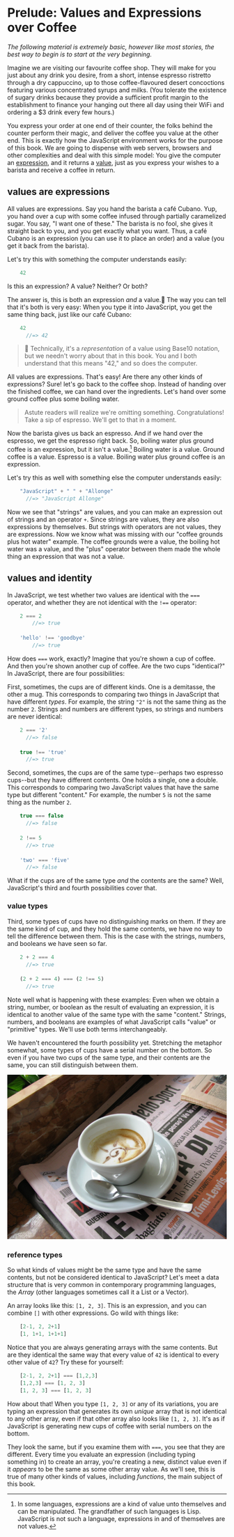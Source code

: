 # Prelude: Values and Expressions over Coffee

*The following material is extremely basic, however like most stories, the best way to begin is to start at the very beginning.*

Imagine we are visiting our favourite coffee shop. They will make for you just about any drink you desire, from a short, intense espresso ristretto through a dry cappuccino, up to those coffee-flavoured desert concoctions featuring various concentrated syrups and milks. (You tolerate the existence of sugary drinks because they provide a sufficient profit margin to the establishment to finance your hanging out there all day using their WiFi and ordering a $3 drink every few hours.)

You express your order at one end of their counter, the folks behind the counter perform their magic, and deliver the coffee you value at the other end. This is exactly how the JavaScript environment works for the purpose of this book. We are going to dispense with web servers, browsers and other complexities and deal with this simple model: You give the computer an [expression], and it returns a [value], just as you express your wishes to a barista and receive a coffee in return.

[expression]: https://en.wikipedia.org/wiki/Expression_(computer_science)
[value]: https://en.wikipedia.org/wiki/Value_(computer_science)

## values are expressions

All values are expressions. Say you hand the barista a café Cubano. Yup, you hand over a cup with some coffee infused through partially caramelized sugar. You say, "I want one of these." The barista is no fool, she gives it straight back to you, and you get exactly what you want. Thus, a café Cubano is an expression (you can use it to place an order) and a value (you get it back from the barista).

Let's try this with something the computer understands easily:
```javascript
    42
```
Is this an expression? A value? Neither? Or both?

The answer is, this is both an expression *and* a value.:speech_balloon: The way you can tell that it's both is very easy: When you type it into JavaScript, you get the same thing back, just like our café Cubano:
```javascript
    42
      //=> 42
```
>:speech_balloon: Technically, it's a *representation* of a value using Base10 notation, but we needn't worry about that in this book. You and I both understand that this means "42," and so does the computer.

All values are expressions. That's easy! Are there any other kinds of expressions? Sure! let's go back to the coffee shop. Instead of handing over the finished coffee, we can hand over the ingredients. Let's hand over some ground coffee plus some boiling water.

> Astute readers will realize we're omitting something. Congratulations! Take a sip of espresso. We'll get to that in a moment.

Now the barista gives us back an espresso. And if we hand over the espresso, we get the espresso right back. So, boiling water plus ground coffee is an expression, but it isn't a value.[^homoiconicity] Boiling water is a value. Ground coffee is a value. Espresso is a value. Boiling water plus ground coffee is an expression.

>[^homoiconicity]: In some languages, expressions are a kind of value unto themselves and can be manipulated. The grandfather of such languages is Lisp. JavaScript is not such a language, expressions in and of themselves are not values.

Let's try this as well with something else the computer understands easily:
```javascript
    "JavaScript" + " " + "Allonge"
      //=> "JavaScript Allonge"
```
Now we see that "strings" are values, and you can make an expression out of strings and an operator `+`. Since strings are values, they are also expressions by themselves. But strings with operators are not values, they are expressions. Now we know what was missing with our "coffee grounds plus hot water" example. The coffee grounds were a value, the boiling hot water was a value, and the "plus" operator between them made the whole thing an expression that was not a value.

## values and identity

In JavaScript, we test whether two values are identical with the `===` operator, and whether they are not identical with the `!==` operator:
```javascript
	2 === 2
		//=> true
		
	'hello' !== 'goodbye'
		//=> true
```			
How does `===` work, exactly? Imagine that you're shown a cup of coffee. And then you're shown another cup of coffee. Are the two cups "identical?" In JavaScript, there are four possibilities:

First, sometimes, the cups are of different kinds. One is a demitasse, the other a mug. This corresponds to comparing two things in JavaScript that have different *types*. For example, the string `"2"` is not the same thing as the number `2`. Strings and numbers are different types, so strings and numbers are never identical:
```javascript
    2 === '2'
      //=> false
      
    true !== 'true'
      //=> true
```
Second, sometimes, the cups are of the same type--perhaps two espresso cups--but they have different contents. One holds a single, one a double. This corresponds to comparing two JavaScript values that have the same type but different "content." For example, the number `5` is not the same thing as the number `2`.
```javascript
    true === false
      //=> false
      
    2 !== 5
      //=> true
      
    'two' === 'five'
      //=> false
```
What if the cups are of the same type *and* the contents are the same? Well, JavaScript's third and fourth possibilities cover that.

### value types

Third, some types of cups have no distinguishing marks on them. If they are the same kind of cup, and they hold the same contents, we have no way to tell the difference between them. This is the case with the strings, numbers, and booleans we have seen so far.
```javascript
    2 + 2 === 4
      //=> true
      
    (2 + 2 === 4) === (2 !== 5)
      //=> true
```      
Note well what is happening with these examples: Even when we obtain a string, number, or boolean as the result of evaluating an expression, it is identical to another value of the same type with the same "content." Strings, numbers, and booleans are examples of what JavaScript calls "value" or "primitive" types. We'll use both terms interchangeably.

We haven't encountered the fourth possibility yet. Stretching the metaphor somewhat, some types of cups have a serial number on the bottom. So even if you have two cups of the same type, and their contents are the same, you can still distinguish between them.

![Cafe Macchiato is also a fine drink, especially when following up on the fortunes of the Azzurri or the standings in the Giro d'Italia](images/macchiato_1200.jpg)

### reference types

So what kinds of values might be the same type and have the same contents, but not be considered identical to JavaScript? Let's meet a data structure that is very common in contemporary programming languages, the *Array* (other languages sometimes call it a List or a Vector).

An array looks like this: `[1, 2, 3]`. This is an expression, and you can combine `[]` with other expressions. Go wild with things like:
```javascript
    [2-1, 2, 2+1]
    [1, 1+1, 1+1+1]
```    
Notice that you are always generating arrays with the same contents. But are they identical the same way that every value of `42` is identical to every other value of `42`? Try these for yourself:
```javascript
    [2-1, 2, 2+1] === [1,2,3]
    [1,2,3] === [1, 2, 3]
    [1, 2, 3] === [1, 2, 3]
```  
How about that! When you type `[1, 2, 3]` or any of its variations, you are typing an expression that generates its own *unique* array that is not identical to any other array, even if that other array also looks like `[1, 2, 3]`. It's as if JavaScript is generating new cups of coffee with serial numbers on the bottom.

They look the same, but if you examine them with `===`, you see that they are different. Every time you evaluate an expression (including typing something in) to create an array, you're creating a new, distinct value even if it *appears* to be the same as some other array value. As we'll see, this is true of many other kinds of values, including *functions*, the main subject of this book.
